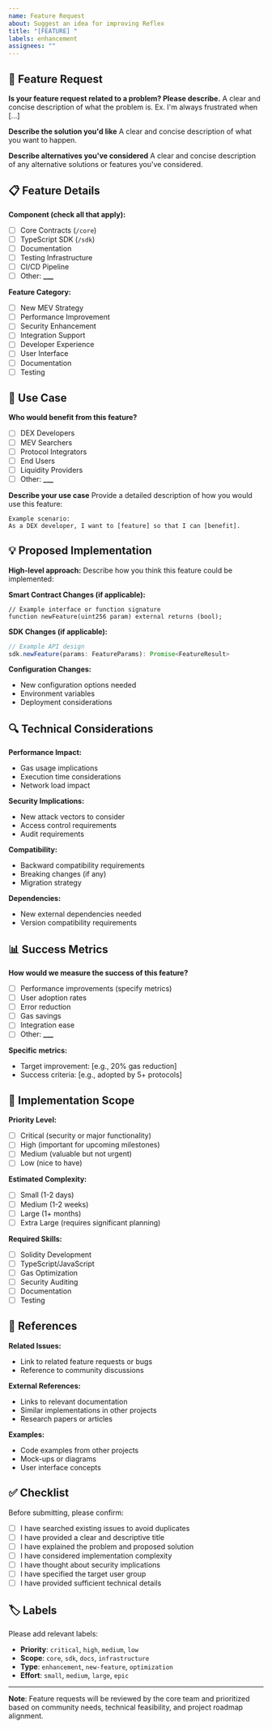 ```yaml
---
name: Feature Request
about: Suggest an idea for improving Reflex
title: "[FEATURE] "
labels: enhancement
assignees: ""
---
```


## 🚀 Feature Request

**Is your feature request related to a problem? Please describe.**
A clear and concise description of what the problem is. Ex. I'm always frustrated when [...]

**Describe the solution you'd like**
A clear and concise description of what you want to happen.

**Describe alternatives you've considered**
A clear and concise description of any alternative solutions or features you've considered.

## 📋 Feature Details

**Component (check all that apply):**

- [ ] Core Contracts (`/core`)
- [ ] TypeScript SDK (`/sdk`)
- [ ] Documentation
- [ ] Testing Infrastructure
- [ ] CI/CD Pipeline
- [ ] Other: ****\_\_\_****

**Feature Category:**

- [ ] New MEV Strategy
- [ ] Performance Improvement
- [ ] Security Enhancement
- [ ] Integration Support
- [ ] Developer Experience
- [ ] User Interface
- [ ] Documentation
- [ ] Testing

## 🎯 Use Case

**Who would benefit from this feature?**

- [ ] DEX Developers
- [ ] MEV Searchers
- [ ] Protocol Integrators
- [ ] End Users
- [ ] Liquidity Providers
- [ ] Other: ****\_\_\_****

**Describe your use case**
Provide a detailed description of how you would use this feature:

```
Example scenario:
As a DEX developer, I want to [feature] so that I can [benefit].
```

## 💡 Proposed Implementation

**High-level approach:**
Describe how you think this feature could be implemented:

**Smart Contract Changes (if applicable):**

```solidity
// Example interface or function signature
function newFeature(uint256 param) external returns (bool);
```

**SDK Changes (if applicable):**

```typescript
// Example API design
sdk.newFeature(params: FeatureParams): Promise<FeatureResult>
```

**Configuration Changes:**

- New configuration options needed
- Environment variables
- Deployment considerations

## 🔍 Technical Considerations

**Performance Impact:**

- Gas usage implications
- Execution time considerations
- Network load impact

**Security Implications:**

- New attack vectors to consider
- Access control requirements
- Audit requirements

**Compatibility:**

- Backward compatibility requirements
- Breaking changes (if any)
- Migration strategy

**Dependencies:**

- New external dependencies needed
- Version compatibility requirements

## 📊 Success Metrics

**How would we measure the success of this feature?**

- [ ] Performance improvements (specify metrics)
- [ ] User adoption rates
- [ ] Error reduction
- [ ] Gas savings
- [ ] Integration ease
- [ ] Other: ****\_\_\_****

**Specific metrics:**

- Target improvement: [e.g., 20% gas reduction]
- Success criteria: [e.g., adopted by 5+ protocols]

## 🚧 Implementation Scope

**Priority Level:**

- [ ] Critical (security or major functionality)
- [ ] High (important for upcoming milestones)
- [ ] Medium (valuable but not urgent)
- [ ] Low (nice to have)

**Estimated Complexity:**

- [ ] Small (1-2 days)
- [ ] Medium (1-2 weeks)
- [ ] Large (1+ months)
- [ ] Extra Large (requires significant planning)

**Required Skills:**

- [ ] Solidity Development
- [ ] TypeScript/JavaScript
- [ ] Gas Optimization
- [ ] Security Auditing
- [ ] Documentation
- [ ] Testing

## 🔗 References

**Related Issues:**

- Link to related feature requests or bugs
- Reference to community discussions

**External References:**

- Links to relevant documentation
- Similar implementations in other projects
- Research papers or articles

**Examples:**

- Code examples from other projects
- Mock-ups or diagrams
- User interface concepts

## ✅ Checklist

Before submitting, please confirm:

- [ ] I have searched existing issues to avoid duplicates
- [ ] I have provided a clear and descriptive title
- [ ] I have explained the problem and proposed solution
- [ ] I have considered implementation complexity
- [ ] I have thought about security implications
- [ ] I have specified the target user group
- [ ] I have provided sufficient technical details

## 🏷️ Labels

Please add relevant labels:

- **Priority**: `critical`, `high`, `medium`, `low`
- **Scope**: `core`, `sdk`, `docs`, `infrastructure`
- **Type**: `enhancement`, `new-feature`, `optimization`
- **Effort**: `small`, `medium`, `large`, `epic`

---

**Note**: Feature requests will be reviewed by the core team and prioritized based on community needs, technical feasibility, and project roadmap alignment.
